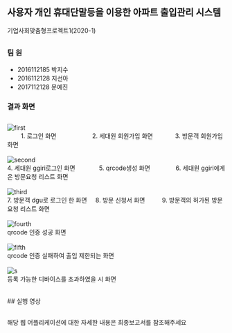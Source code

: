 ## 사용자 개인 휴대단말등을 이용한 아파트 출입관리 시스템

기업사회맞춤형프로젝트1(2020-1)
##
### 팀   원
* 2016112185 박지수
* 2016112128 지선아
* 2017112128 문예진

### 결과 화면
##
![first](https://user-images.githubusercontent.com/48276738/104832122-09757080-58d2-11eb-9205-80041da9985c.png)
<br>
&nbsp;&nbsp;&nbsp;&nbsp;&nbsp;&nbsp;&nbsp;&nbsp;1. 로그인 화면 &nbsp;&nbsp;&nbsp;&nbsp;&nbsp;&nbsp;&nbsp;&nbsp;&nbsp;&nbsp;&nbsp;&nbsp;&nbsp;&nbsp;&nbsp;&nbsp;&nbsp;&nbsp;&nbsp; 2. 세대원 회원가입 화면 &nbsp;&nbsp;&nbsp;&nbsp;&nbsp;&nbsp;&nbsp;&nbsp;&nbsp;&nbsp;&nbsp;&nbsp;3. 방문객 회원가입 화면
<br>
<br>
![second](https://user-images.githubusercontent.com/48276738/104832292-a389e880-58d3-11eb-8661-2dd2eed2ce97.png)
<br>
4. 세대원 ggiri로그인 화면  &nbsp;&nbsp;&nbsp;&nbsp;&nbsp;&nbsp;&nbsp;&nbsp;&nbsp;&nbsp;&nbsp;&nbsp; 5. qrcode생성 화면 &nbsp;&nbsp;&nbsp;&nbsp;&nbsp;&nbsp;&nbsp;&nbsp;&nbsp;&nbsp;&nbsp;&nbsp;&nbsp;&nbsp;6. 세대원 ggiri에게 온 방문요청 리스트 화면
<br>
<br>
![third](https://user-images.githubusercontent.com/48276738/104832293-a4227f00-58d3-11eb-9c3b-d430ce7fa3e2.png)
<br>
7. 방문객 dgu로 로그인 한 화면  &nbsp;&nbsp;&nbsp; 8. 방문 신청서 화면 &nbsp;&nbsp;&nbsp;&nbsp;&nbsp;&nbsp;&nbsp;&nbsp;&nbsp;9. 방문객의 허가된 방문 요청 리스트 화면
<br>
<br>
![fourth](https://user-images.githubusercontent.com/48276738/104832294-a4227f00-58d3-11eb-8e91-26fcf7a03eb7.png)
<br>
qrcode 인증 성공 화면
<br><br>
![fifth](https://user-images.githubusercontent.com/48276738/104832290-a258bb80-58d3-11eb-8570-eb6809a747f3.png)
<br>
qrcode 인증 실패하여 출입 제한되는 화면
<br><br>
![s](https://user-images.githubusercontent.com/48276738/104832291-a389e880-58d3-11eb-8b68-aaa7c750f3a6.png)
<br>
등록 가능한 디바이스를 초과하였을 시 화면

<br>
## 실행 영상



##
해당 웹 어플리케이션에 대한 자세한 내용은 최종보고서를 참조해주세요
